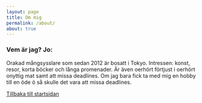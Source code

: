 ```yaml
---
layout: page
title: Om mig
permalink: /about/
about: true
---
```


### Vem är jag? Jo:

Orakad mångsysslare som sedan 2012 är bosatt i Tokyo.
Intressen: konst, resor, korta böcker och långa promenader.
Är även oerhört förtjust i oerhört onyttig mat samt att missa deadlines.
Om jag bara fick ta med mig en hobby till en öde ö så skulle det vara att missa deadlines.

[Tillbaka till startsidan](/)
